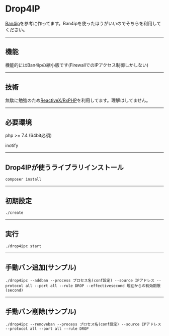 # Drop4IP

[Ban4ip](https://github.com/disco-v8/Ban4ip)を参考に作ってます。Ban4ipを使ったほうがいいのでそちらを利用してください。

***
## 機能
機能的にはBan4ipの縮小版です(FirewallでのIPアクセス制御しかしない)

***
## 技術
無駄に勉強のため[ReactiveX/RxPHP](https://github.com/ReactiveX/RxPHP)を利用してます。理解はしてません。

***
## 必要環境
php >= 7.4 (64bit必須)

inotify

***
## Drop4IPが使うライブラリインストール
```
composer install
```

***
## 初期設定
```
./create
```

***
## 実行
```
./drop4ipc start
```

***
## 手動バン追加(サンプル)
```
./drop4ipc --addban --process プロセス名(conf設定) --source IPアドレス --protocol all --port all --rule DROP --effectivesecond 現在からの有効期限(second)
```

***
## 手動バン削除(サンプル)
```
./drop4ipc --removeban --process プロセス名(conf設定) --source IPアドレス --protocol all --port all --rule DROP
```
